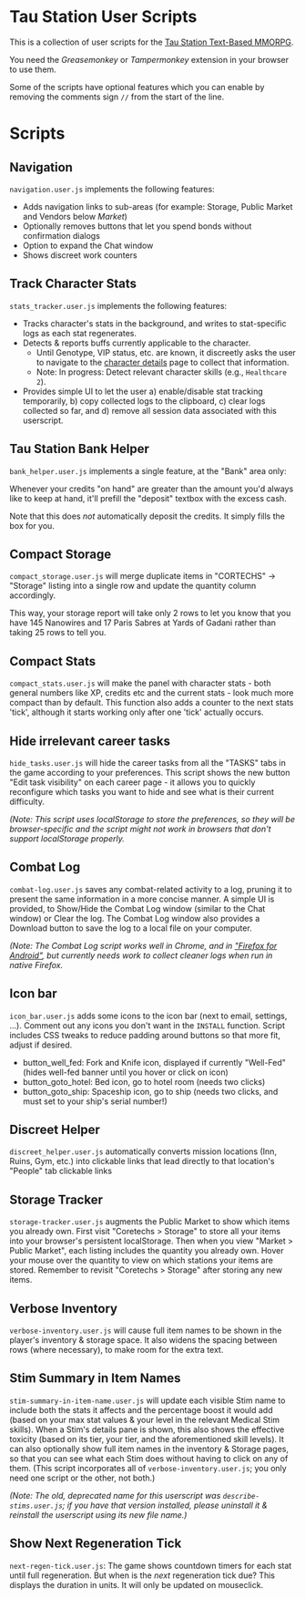 # Tau Station User Scripts

This is a collection of user scripts for the [Tau Station Text-Based MMORPG](https://taustation.space/).

You need the *Greasemonkey* or *Tampermonkey* extension in your browser to
use them.

Some of the scripts have optional features which you can enable by removing
the comments sign `//` from the start of the line.

# Scripts

## Navigation

`navigation.user.js` implements the following features:

* Adds navigation links to sub-areas (for example: Storage, Public Market and Vendors below *Market*)
* Optionally removes buttons that let you spend bonds without confirmation dialogs
* Option to expand the Chat window
* Shows discreet work counters

## Track Character Stats

`stats_tracker.user.js` implements the following features:

* Tracks character's stats in the background, and writes to stat-specific logs as each stat regenerates.
* Detects & reports buffs currently applicable to the character.
   * Until Genotype, VIP status, etc. are known, it discreetly asks the user to navigate to the [character details](https://alpha.taustation.space/) page to collect that information.
   * Note: In progress: Detect relevant character skills (e.g., `Healthcare 2`).
* Provides simple UI to let the user a) enable/disable stat tracking temporarily, b) copy collected logs to the clipboard, c) clear logs collected so far, and d) remove all session data associated with this userscript.

## Tau Station Bank Helper

`bank_helper.user.js` implements a single feature, at the "Bank" area only:

Whenever your credits "on hand" are greater than the amount you'd always like to keep at hand, it'll prefill the "deposit" textbox with the excess cash.

Note that this does *not* automatically deposit the credits. It simply fills the box for you.

## Compact Storage

`compact_storage.user.js` will merge duplicate items in "CORTECHS" -> "Storage"
listing into a single row and update the quantity column accordingly.

This way, your storage report will take only 2 rows to let you know that
you have 145 Nanowires and 17 Paris Sabres at Yards of Gadani rather than
taking 25 rows to tell you.

## Compact Stats

`compact_stats.user.js` will make the panel with character stats - both general
numbers like XP, credits etc and the current stats - look much more compact
than by default. This function also adds a counter to the next stats 'tick',
although it starts working only after one 'tick' actually occurs.

## Hide irrelevant career tasks

`hide_tasks.user.js` will hide the career tasks from all the "TASKS" tabs
in the game according to your preferences. This script shows the new button 
"Edit task visibility" on each career page - it allows you to quickly reconfigure
which tasks you want to hide and see what is their current difficulty. 


   _(Note: This script uses localStorage to store the preferences, so they will be 
   browser-specific and the script might not work in browsers that don't support
   localStorage properly._

## Combat Log

`combat-log.user.js` saves any combat-related activity to a log, pruning it
to present the same information in a more concise manner. A simple UI is
provided, to Show/Hide the Combat Log window (similar to the Chat window)
or Clear the log. The Combat Log window also provides a Download button
to save the log to a local file on your computer.

   _(Note: The Combat Log script works well in Chrome, and in 
   ["Firefox for Android"](https://developer.mozilla.org/en-US/docs/Mozilla/Firefox_for_Android),
   but currently needs work to collect cleaner logs when run in native Firefox._

## Icon bar

`icon_bar.user.js` adds some icons to the icon bar (next to email, settings,
...). Comment out any icons you don't want in the `INSTALL` function.
Script includes CSS tweaks to reduce padding around buttons so that more
fit, adjust if desired.

* button_well_fed: Fork and Knife icon, displayed if currently "Well-Fed" (hides well-fed banner until you hover or click on icon)
* button_goto_hotel: Bed icon, go to hotel room (needs two clicks)
* button_goto_ship: Spaceship icon, go to ship (needs two clicks, and must set to your ship's serial number!)

## Discreet Helper

`discreet_helper.user.js` automatically converts mission locations (Inn, Ruins,
Gym, etc.) into clickable links that lead directly to that location's
"People" tab
clickable links

## Storage Tracker

`storage-tracker.user.js` augments the Public Market to show which items you
already own. First visit "Coretechs > Storage" to store all your items into
your browser's persistent localStorage. Then when you view
"Market > Public Market", each listing includes the quantity you already own.
Hover your mouse over the quantity to view on which stations your items are
stored. Remember to revisit "Coretechs > Storage" after storing any new items.

## Verbose Inventory

`verbose-inventory.user.js` will cause full item names to be shown in the
player's inventory & storage space. It also widens the spacing between rows
(where necessary), to make room for the extra text.

## Stim Summary in Item Names

`stim-summary-in-item-name.user.js` will update each visible Stim name to include
both the stats it affects and the percentage boost it would add (based on your
max stat values & your level in the relevant Medical Stim skills). When a Stim's
details pane is shown, this also shows the effective toxicity (based on its tier,
your tier, and the aforementioned skill levels). It can also optionally show full
item names in the inventory & Storage pages, so that you can see what each Stim
does without having to click on any of them. (This script incorporates all of
`verbose-inventory.user.js`; you only need one script or the other, not both.)

   _(Note: The old, deprecated name for this userscript was `describe-stims.user.js`;
   if you have that version installed, please uninstall it & reinstall the userscript
   using its new file name.)_

## Show Next Regeneration Tick

`next-regen-tick.user.js`: The game shows countdown timers for each stat until
full regeneration. But when is the _next_ regeneration tick due? This displays
the duration in units. It will only be updated on mouseclick.
